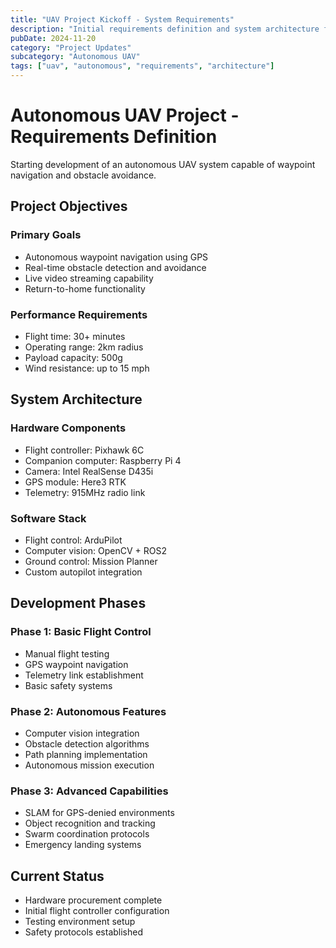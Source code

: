 ```yaml
---
title: "UAV Project Kickoff - System Requirements"
description: "Initial requirements definition and system architecture for autonomous UAV project"
pubDate: 2024-11-20
category: "Project Updates"
subcategory: "Autonomous UAV"
tags: ["uav", "autonomous", "requirements", "architecture"]
---
```


# Autonomous UAV Project - Requirements Definition

Starting development of an autonomous UAV system capable of waypoint navigation and obstacle avoidance.

## Project Objectives

### Primary Goals
- Autonomous waypoint navigation using GPS
- Real-time obstacle detection and avoidance
- Live video streaming capability
- Return-to-home functionality

### Performance Requirements
- Flight time: 30+ minutes
- Operating range: 2km radius
- Payload capacity: 500g
- Wind resistance: up to 15 mph

## System Architecture

### Hardware Components
- Flight controller: Pixhawk 6C
- Companion computer: Raspberry Pi 4
- Camera: Intel RealSense D435i
- GPS module: Here3 RTK
- Telemetry: 915MHz radio link

### Software Stack
- Flight control: ArduPilot
- Computer vision: OpenCV + ROS2
- Ground control: Mission Planner
- Custom autopilot integration

## Development Phases

### Phase 1: Basic Flight Control
- Manual flight testing
- GPS waypoint navigation
- Telemetry link establishment
- Basic safety systems

### Phase 2: Autonomous Features
- Computer vision integration
- Obstacle detection algorithms
- Path planning implementation
- Autonomous mission execution

### Phase 3: Advanced Capabilities
- SLAM for GPS-denied environments
- Object recognition and tracking
- Swarm coordination protocols
- Emergency landing systems

## Current Status
- Hardware procurement complete
- Initial flight controller configuration
- Testing environment setup
- Safety protocols established